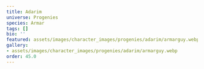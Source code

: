 ```yaml
---
title: Adarim
universe: Progenies
species: Armar
tags: []
bio: ''
featured: assets/images/character_images/progenies/adarim/armarguy.webp
gallery:
- assets/images/character_images/progenies/adarim/armarguy.webp
order: 45.0
---
```

